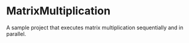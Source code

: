 # MatrixMultiplication
A sample project that executes matrix multiplication sequentially and in parallel.
